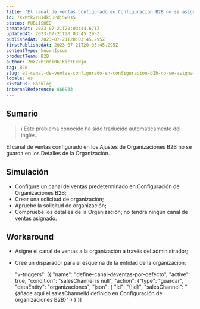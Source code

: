 ```yaml
---
title: 'El canal de ventas configurado en Configuración B2B no se asigna después de aprobar Organizaciones'
id: 7kxMtk2YHJdk5uPdj5wBs5
status: PUBLISHED
createdAt: 2023-07-21T20:03:44.671Z
updatedAt: 2023-07-21T20:03:45.295Z
publishedAt: 2023-07-21T20:03:45.295Z
firstPublishedAt: 2023-07-21T20:03:45.295Z
contentType: knownIssue
productTeam: B2B
author: 2mXZkbi0oi061KicTExNjo
tag: B2B
slug: el-canal-de-ventas-configurado-en-configuracion-b2b-no-se-asigna-despues-de-aprobar-organizaciones
locale: es
kiStatus: Backlog
internalReference: 866933
---
```


## Sumario

>ℹ️ Este problema conocido ha sido traducido automáticamente del inglés.


El canal de ventas configurado en los Ajustes de Organizaciones B2B no se guarda en los Detalles de la Organización.


##

## Simulación



- Configure un canal de ventas predeterminado en Configuración de Organizaciones B2B;
- Crear una solicitud de organización;
- Apruebe la solicitud de organización;
- Compruebe los detalles de la Organización; no tendrá ningún canal de ventas asignado.



## Workaround



- Asigne el canal de ventas a la organización a través del administrador;
- Cree un disparador para el esquema de la entidad de la organización:

    "v-triggers": [{ "name": "define-canal-deventas-por-defecto", "active": true, "condition": "salesChannel is null", "action": {"type": "guardar", "dataEntity": "organizaciones", "json": { "id": "{!id}", "salesChannel": "{añade aquí el salesChannelId definido en Configuración de organizaciones B2B}" } } }]





